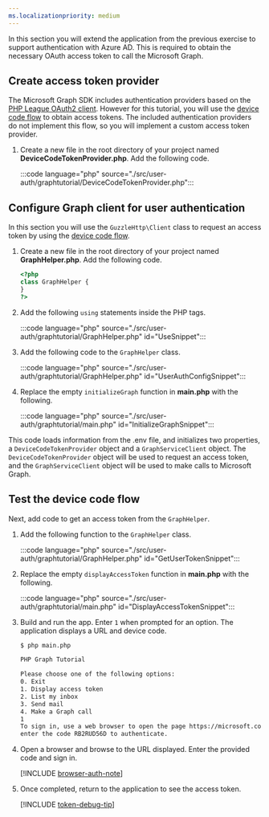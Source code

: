 ```yaml
---
ms.localizationpriority: medium
---
```


<!-- markdownlint-disable MD041 -->

In this section you will extend the application from the previous exercise to support authentication with Azure AD. This is required to obtain the necessary OAuth access token to call the Microsoft Graph.

## Create access token provider

The Microsoft Graph SDK includes authentication providers based on the [PHP League OAuth2 client](https://github.com/thephpleague/oauth2-client). However for this tutorial, you will use the [device code flow](/azure/active-directory/develop/v2-oauth2-device-code) to obtain access tokens. The included authentication providers do not implement this flow, so you will implement a custom access token provider.

1. Create a new file in the root directory of your project named **DeviceCodeTokenProvider.php**. Add the following code.

    :::code language="php" source="./src/user-auth/graphtutorial/DeviceCodeTokenProvider.php":::

## Configure Graph client for user authentication

In this section you will use the `GuzzleHttp\Client` class to request an access token by using the [device code flow](/azure/active-directory/develop/v2-oauth2-device-code).

1. Create a new file in the root directory of your project named **GraphHelper.php**. Add the following code.

    ```php
    <?php
    class GraphHelper {
    }
    ?>
    ```

1. Add the following `using` statements inside the PHP tags.

    :::code language="php" source="./src/user-auth/graphtutorial/GraphHelper.php" id="UseSnippet":::

1. Add the following code to the `GraphHelper` class.

    :::code language="php" source="./src/user-auth/graphtutorial/GraphHelper.php" id="UserAuthConfigSnippet":::

1. Replace the empty `initializeGraph` function in **main.php** with the following.

    :::code language="php" source="./src/user-auth/graphtutorial/main.php" id="InitializeGraphSnippet":::

This code loads information from the .env file, and initializes two properties, a `DeviceCodeTokenProvider` object and a `GraphServiceClient` object. The `DeviceCodeTokenProvider` object will be used to request an access token, and the `GraphServiceClient` object will be used to make calls to Microsoft Graph.

## Test the device code flow

Next, add code to get an access token from the `GraphHelper`.

1. Add the following function to the `GraphHelper` class.

    :::code language="php" source="./src/user-auth/graphtutorial/GraphHelper.php" id="GetUserTokenSnippet":::

1. Replace the empty `displayAccessToken` function in **main.php** with the following.

    :::code language="php" source="./src/user-auth/graphtutorial/main.php" id="DisplayAccessTokenSnippet":::

1. Build and run the app. Enter `1` when prompted for an option. The application displays a URL and device code.

    ```bash
    $ php main.php

    PHP Graph Tutorial

    Please choose one of the following options:
    0. Exit
    1. Display access token
    2. List my inbox
    3. Send mail
    4. Make a Graph call
    1
    To sign in, use a web browser to open the page https://microsoft.com/devicelogin and
    enter the code RB2RUD56D to authenticate.
    ```

1. Open a browser and browse to the URL displayed. Enter the provided code and sign in.

    [!INCLUDE [browser-auth-note](../shared/browser-auth-note.md)]

1. Once completed, return to the application to see the access token.

    [!INCLUDE [token-debug-tip](../shared/token-debug-tip.md)]
